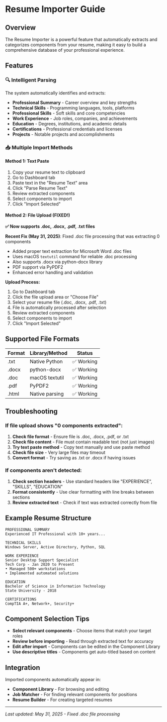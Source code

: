 # Resume Importer Guide

## Overview
The Resume Importer is a powerful feature that automatically extracts and categorizes components from your resume, making it easy to build a comprehensive database of your professional experience.

## Features

### 🔍 Intelligent Parsing
The system automatically identifies and extracts:
- **Professional Summary** - Career overview and key strengths
- **Technical Skills** - Programming languages, tools, platforms
- **Professional Skills** - Soft skills and core competencies  
- **Work Experience** - Job roles, companies, and achievements
- **Education** - Degrees, institutions, and academic details
- **Certifications** - Professional credentials and licenses
- **Projects** - Notable projects and accomplishments

### 📥 Multiple Import Methods

#### Method 1: Text Paste
1. Copy your resume text to clipboard
2. Go to Dashboard tab
3. Paste text in the "Resume Text" area
4. Click "Parse Resume Text"
5. Review extracted components
6. Select components to import
7. Click "Import Selected"

#### Method 2: File Upload (FIXED!)
**✅ Now supports .doc, .docx, .pdf, .txt files**

**Recent Fix (May 31, 2025)**: Fixed .doc file processing that was extracting 0 components
- Added proper text extraction for Microsoft Word .doc files
- Uses macOS `textutil` command for reliable .doc processing
- Also supports .docx via python-docx library
- PDF support via PyPDF2
- Enhanced error handling and validation

**Upload Process:**
1. Go to Dashboard tab
2. Click the file upload area or "Choose File"
3. Select your resume file (.doc, .docx, .pdf, .txt)
4. File is automatically processed after selection
5. Review extracted components
6. Select components to import
7. Click "Import Selected"

## Supported File Formats

| Format | Library/Method | Status |
|--------|---------------|--------|
| .txt   | Native Python | ✅ Working |
| .docx  | python-docx   | ✅ Working |
| .doc   | macOS textutil | ✅ Working |
| .pdf   | PyPDF2        | ✅ Working |
| .html  | Native parsing | ✅ Working |

## Troubleshooting

### If file upload shows "0 components extracted":
1. **Check file format** - Ensure file is .doc, .docx, .pdf, or .txt
2. **Check file content** - File must contain readable text (not just images)
3. **Try text paste method** - Copy text manually and use paste method
4. **Check file size** - Very large files may timeout
5. **Convert format** - Try saving as .txt or .docx if having issues

### If components aren't detected:
1. **Check section headers** - Use standard headers like "EXPERIENCE", "SKILLS", "EDUCATION"
2. **Format consistently** - Use clear formatting with line breaks between sections
3. **Review extracted text** - Check if text was extracted correctly from file

## Example Resume Structure

```
PROFESSIONAL SUMMARY
Experienced IT Professional with 10+ years...

TECHNICAL SKILLS
Windows Server, Active Directory, Python, SQL

WORK EXPERIENCE
Senior Desktop Support Specialist
Tech Corp - Jan 2020 to Present
• Managed 500+ workstations
• Implemented automated solutions

EDUCATION
Bachelor of Science in Information Technology
State University - 2018

CERTIFICATIONS
CompTIA A+, Network+, Security+
```

## Component Selection Tips

- **Select relevant components** - Choose items that match your target roles
- **Review before importing** - Read through extracted text for accuracy
- **Edit after import** - Components can be edited in the Component Library
- **Use descriptive titles** - Components get auto-titled based on content

## Integration

Imported components automatically appear in:
- **Component Library** - For browsing and editing
- **Job Matcher** - For finding relevant components for positions
- **Resume Builder** - For creating targeted resumes

---

*Last updated: May 31, 2025 - Fixed .doc file processing* 
